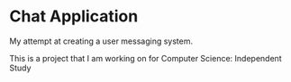# Chat Application
My attempt at creating a user messaging system.

This is a project that I am working on for Computer Science: Independent Study
